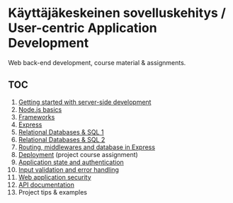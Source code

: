 # Käyttäjäkeskeinen sovelluskehitys / User-centric Application Development

Web back-end development, course material & assignments.

## TOC

1. [Getting started with server-side development](01-getting-started.md)
2. [Node.js basics](02-nodejs-basics.md)
3. [Frameworks](03-frameworks.md)
4. [Express](04-express.md)
5. [Relational Databases & SQL 1](05-databases.md)
6. [Relational Databases & SQL 2](06-database-api.md)
7. [Routing, middlewares and database in Express](07-routing.md)
8. [Deployment](08-deployment.md) (project course assignment)
9. [Application state and authentication](09-authentication.md)
10. [Input validation and error handling](10-validation.md)
11. [Web application security](11-security.md)
12. [API documentation](12-documentation.md)
13. Project tips & examples

